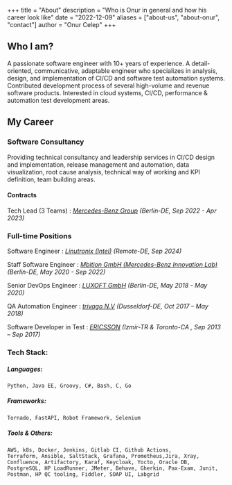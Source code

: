 +++
title = "About"
description = "Who is Onur in general and how his career look like"
date = "2022-12-09"
aliases = ["about-us", "about-onur", "contact"]
author = "Onur Celep"
+++


## Who I am?

A passionate software engineer with 10+ years of experience. A detail-oriented, communicative, adaptable engineer who specializes in analysis, design, and implementation of CI/CD and software test automation systems. Contributed development process of several high-volume and revenue software products. Interested in cloud systems, CI/CD, performance & automation test development areas.

## My Career

### Software Consultancy

Providing technical consultancy and leadership services in CI/CD design and implementation, release management and
automation, data visualization, root cause analysis, technical way of working and KPI definition, team building areas.

#### Contracts

Tech Lead (3 Teams)
: _[Mercedes-Benz Group](https://group.mercedes-benz.com/en/) (Berlin-DE, Sep 2022 - Apr 2023)_

### Full-time Positions

Software Engineer
: _[Linutronix (Intel)](https://www.linutronix.de/) (Remote-DE, Sep 2024)_

Staff Software Engineer
: _[Mbition GmbH (Mercedes-Benz Innovation Lab)](https://mbition.io/) (Berlin-DE, May 2020 - Sep 2022)_

Senior DevOps Engineer
: _[LUXOFT GmbH](https://www.luxoft.com/) (Berlin-DE, May 2018 - May 2020)_

QA Automation Engineer
: _[trivago N.V](https://www.trivago.com/) (Dusseldorf-DE, Oct 2017 – May 2018)_

Software Developer in Test
: _[ERICSSON](https://www.ericsson.com/en) (Izmir-TR & Toronto-CA , Sep 2013 – Sep 2017)_


### Tech Stack:

##### Languages: 
```
Python, Java EE, Groovy, C#, Bash, C, Go
```
##### Frameworks: 
```
Tornado, FastAPI, Robot Framework, Selenium
```
##### Tools & Others: 
```
AWS, k8s, Docker, Jenkins, Gitlab CI, Github Actions,
Terraform, Ansible, SaltStack, Grafana, Prometheus,Jira, Xray, Confluence, Artifactory, Karaf, Keycloak, Yocto, Oracle DB, PostgreSQL, HP LoadRunner, JMeter, Behave, Gherkin, Pax-Exam, Junit, Postman, HP QC tooling, Fiddler, SOAP UI, Labgrid
```